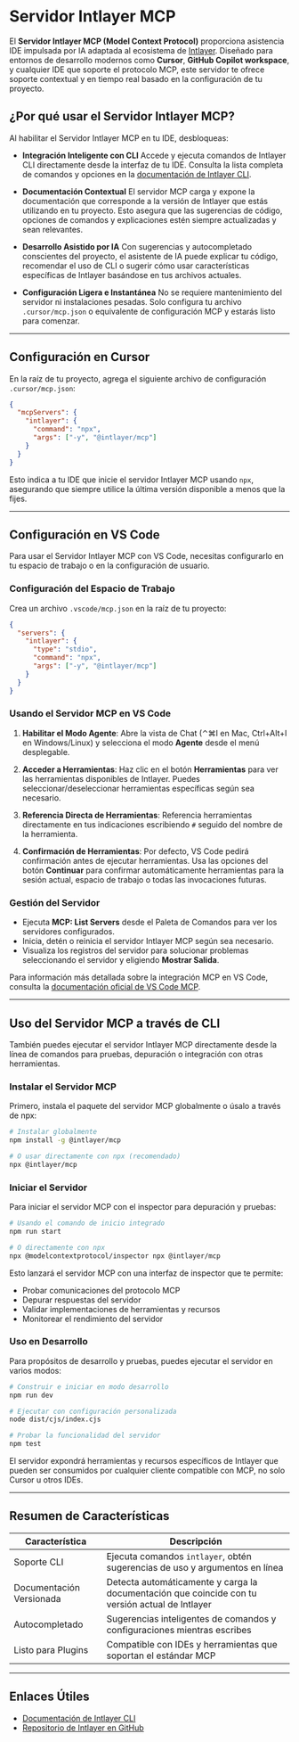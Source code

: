 # Servidor Intlayer MCP

El **Servidor Intlayer MCP (Model Context Protocol)** proporciona asistencia IDE impulsada por IA adaptada al ecosistema de [Intlayer](https://github.com/aymericzip/intlayer). Diseñado para entornos de desarrollo modernos como **Cursor**, **GitHub Copilot workspace**, y cualquier IDE que soporte el protocolo MCP, este servidor te ofrece soporte contextual y en tiempo real basado en la configuración de tu proyecto.

## ¿Por qué usar el Servidor Intlayer MCP?

Al habilitar el Servidor Intlayer MCP en tu IDE, desbloqueas:

- **Integración Inteligente con CLI**
  Accede y ejecuta comandos de Intlayer CLI directamente desde la interfaz de tu IDE. Consulta la lista completa de comandos y opciones en la [documentación de Intlayer CLI](https://github.com/aymericzip/intlayer/blob/main/docs/es/intlayer_cli.md).

- **Documentación Contextual**
  El servidor MCP carga y expone la documentación que corresponde a la versión de Intlayer que estás utilizando en tu proyecto. Esto asegura que las sugerencias de código, opciones de comandos y explicaciones estén siempre actualizadas y sean relevantes.

- **Desarrollo Asistido por IA**
  Con sugerencias y autocompletado conscientes del proyecto, el asistente de IA puede explicar tu código, recomendar el uso de CLI o sugerir cómo usar características específicas de Intlayer basándose en tus archivos actuales.

- **Configuración Ligera e Instantánea**
  No se requiere mantenimiento del servidor ni instalaciones pesadas. Solo configura tu archivo `.cursor/mcp.json` o equivalente de configuración MCP y estarás listo para comenzar.

---

## Configuración en Cursor

En la raíz de tu proyecto, agrega el siguiente archivo de configuración `.cursor/mcp.json`:

```json
{
  "mcpServers": {
    "intlayer": {
      "command": "npx",
      "args": ["-y", "@intlayer/mcp"]
    }
  }
}
```

Esto indica a tu IDE que inicie el servidor Intlayer MCP usando `npx`, asegurando que siempre utilice la última versión disponible a menos que la fijes.

---

## Configuración en VS Code

Para usar el Servidor Intlayer MCP con VS Code, necesitas configurarlo en tu espacio de trabajo o en la configuración de usuario.

### Configuración del Espacio de Trabajo

Crea un archivo `.vscode/mcp.json` en la raíz de tu proyecto:

```json
{
  "servers": {
    "intlayer": {
      "type": "stdio",
      "command": "npx",
      "args": ["-y", "@intlayer/mcp"]
    }
  }
}
```

### Usando el Servidor MCP en VS Code

1. **Habilitar el Modo Agente**: Abre la vista de Chat (⌃⌘I en Mac, Ctrl+Alt+I en Windows/Linux) y selecciona el modo **Agente** desde el menú desplegable.

2. **Acceder a Herramientas**: Haz clic en el botón **Herramientas** para ver las herramientas disponibles de Intlayer. Puedes seleccionar/deseleccionar herramientas específicas según sea necesario.

3. **Referencia Directa de Herramientas**: Referencia herramientas directamente en tus indicaciones escribiendo `#` seguido del nombre de la herramienta.

4. **Confirmación de Herramientas**: Por defecto, VS Code pedirá confirmación antes de ejecutar herramientas. Usa las opciones del botón **Continuar** para confirmar automáticamente herramientas para la sesión actual, espacio de trabajo o todas las invocaciones futuras.

### Gestión del Servidor

- Ejecuta **MCP: List Servers** desde el Paleta de Comandos para ver los servidores configurados.
- Inicia, detén o reinicia el servidor Intlayer MCP según sea necesario.
- Visualiza los registros del servidor para solucionar problemas seleccionando el servidor y eligiendo **Mostrar Salida**.

Para información más detallada sobre la integración MCP en VS Code, consulta la [documentación oficial de VS Code MCP](https://code.visualstudio.com/docs/copilot/chat/mcp-servers).

---

## Uso del Servidor MCP a través de CLI

También puedes ejecutar el servidor Intlayer MCP directamente desde la línea de comandos para pruebas, depuración o integración con otras herramientas.

### Instalar el Servidor MCP

Primero, instala el paquete del servidor MCP globalmente o úsalo a través de npx:

```bash
# Instalar globalmente
npm install -g @intlayer/mcp

# O usar directamente con npx (recomendado)
npx @intlayer/mcp
```

### Iniciar el Servidor

Para iniciar el servidor MCP con el inspector para depuración y pruebas:

```bash
# Usando el comando de inicio integrado
npm run start

# O directamente con npx
npx @modelcontextprotocol/inspector npx @intlayer/mcp
```

Esto lanzará el servidor MCP con una interfaz de inspector que te permite:

- Probar comunicaciones del protocolo MCP
- Depurar respuestas del servidor
- Validar implementaciones de herramientas y recursos
- Monitorear el rendimiento del servidor

### Uso en Desarrollo

Para propósitos de desarrollo y pruebas, puedes ejecutar el servidor en varios modos:

```bash
# Construir e iniciar en modo desarrollo
npm run dev

# Ejecutar con configuración personalizada
node dist/cjs/index.cjs

# Probar la funcionalidad del servidor
npm test
```

El servidor expondrá herramientas y recursos específicos de Intlayer que pueden ser consumidos por cualquier cliente compatible con MCP, no solo Cursor u otros IDEs.

---

## Resumen de Características

| Característica           | Descripción                                                                                     |
| ------------------------ | ----------------------------------------------------------------------------------------------- |
| Soporte CLI              | Ejecuta comandos `intlayer`, obtén sugerencias de uso y argumentos en línea                     |
| Documentación Versionada | Detecta automáticamente y carga la documentación que coincide con tu versión actual de Intlayer |
| Autocompletado           | Sugerencias inteligentes de comandos y configuraciones mientras escribes                        |
| Listo para Plugins       | Compatible con IDEs y herramientas que soportan el estándar MCP                                 |

---

## Enlaces Útiles

- [Documentación de Intlayer CLI](https://github.com/aymericzip/intlayer/blob/main/docs/es/intlayer_cli.md)
- [Repositorio de Intlayer en GitHub](https://github.com/aymericzip/intlayer)
